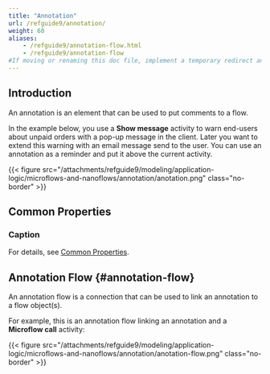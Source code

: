 ```yaml
---
title: "Annotation"
url: /refguide9/annotation/
weight: 60
aliases:
    - /refguide9/annotation-flow.html
    - /refguide9/annotation-flow
#If moving or renaming this doc file, implement a temporary redirect and let the respective team know they should update the URL in the product. See Mapping to Products for more details.
---
```


## Introduction

An annotation is an element that can be used to put comments to a flow.

In the example below, you use a **Show message** activity to warn end-users about unpaid orders with a pop-up message in the client. Later you want to extend this warning with an email message send to the user. You can use an annotation as a reminder and put it above the current activity.

{{< figure src="/attachments/refguide9/modeling/application-logic/microflows-and-nanoflows/annotation/anotation.png" class="no-border" >}}

## Common Properties

### Caption

For details, see [Common Properties](/refguide9/microflow-element-common-properties/).

## Annotation Flow {#annotation-flow}

An annotation flow is a connection that can be used to link an annotation to a flow object(s).

For example, this is an annotation flow linking an annotation and a **Microflow call** activity:

{{< figure src="/attachments/refguide9/modeling/application-logic/microflows-and-nanoflows/annotation/anotation-flow.png" class="no-border" >}}
